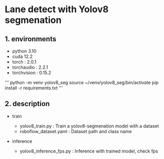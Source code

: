 # Lane detect with Yolov8 segmenation

## 1. environments

- python 3.10
- cuda 12.2
- torch : 2.0.1
- torchaudio : 2.2.1
- torchvision : 0.15.2

'''
python -m venv yolov8_seg
source ~/venv/yolov8_seg/bin/activate
pip install -r requirements.txt
'''

## 2. description

- train
    - yolov8_train.py : Train a yolov8-segmenation model with a dataset
    - roboflow_dataset.yaml : Dataset path and class name

- inference
    - yolov8_inference_fps.py : Inference with trained model, check fps